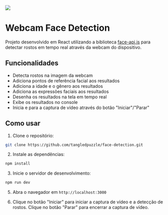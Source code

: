 <img src="https://www.cnet.com/a/img/resize/d3ea8edc361a21e5cb3988df699f6c2ab118d014/hub/2019/03/15/d0e98f89-88ab-436f-8f6d-503a95eb57f0/facial-recognition-face-id-password-6.jpg?auto=webp&fit=crop&height=675&width=1200" />

<div class="markdown prose w-full break-words dark:prose-invert dark">
  <h1>Webcam Face Detection</h1>
  <p>
    Projeto desenvolvido em React utilizando a biblioteca
    <a href="https://github.com/justadudewhohacks/face-api.js/" target="_new"
      >face-api.js</a
    >
    para detectar rostos em tempo real através da webcam do dispositivo.
  </p>
  <h2>Funcionalidades</h2>
  <ul>
    <li>Detecta rostos na imagem da webcam</li>
    <li>Adiciona pontos de referência facial aos resultados</li>
    <li>Adiciona a idade e o gênero aos resultados</li>
    <li>Adiciona as expressões faciais aos resultados</li>
    <li>Desenha os resultados na tela em tempo real</li>
    <li>Exibe os resultados no console</li>
    <li>Inicia e para a captura de vídeo através do botão "Iniciar"/"Parar"</li>
  </ul>
  <h2>Como usar</h2>
  <ol>
    <li>Clone o repositório:</li>
  </ol>
  
  ```bash
  git clone https://github.com/tangledpuzzle/face-detection.git
  ```
  
  <ol start="2">
    <li>Instale as dependências:</li>
  </ol>
  
   ```bash
  npm install
  ```
 
  <ol start="3">
    <li>Inicie o servidor de desenvolvimento:</li>
  </ol>
  
  ```bash
  npm run dev
  ```
  
  <ol start="5">
    <li>
      <p>Abra o navegador em <code>http://localhost:3000</code></p>
    </li>
    <li>
      <p>
        Clique no botão "Iniciar" para iniciar a captura de vídeo e a detecção
        de rostos. Clique no botão "Parar" para encerrar a captura de vídeo.
      </p>
    </li>
  </ol>
</div>
